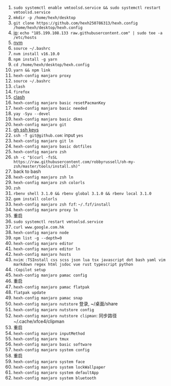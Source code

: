 1. `sudo systemctl enable vmtoolsd.service && sudo systemctl restart vmtoolsd.service`
2. `mkdir -p /home/hexh/desktop`
3. `git clone https://github.com/hexh250786313/hexh.config /home/hexh/desktop/hexh.config`
4. [ip](https://myip.ms/): `echo "185.199.108.133 raw.githubusercontent.com" | sudo tee -a /etc/hosts`
5. [nvm](https://github.com/nvm-sh/nvm#installing-and-updating)
6. `source ~/.bashrc`
7. `nvm install v16.10.0`
8. `npm install -g yarn`
9. `cd /home/hexh/desktop/hexh.config`
10. `yarn && npm link`
11. `hexh-config manjaro proxy`
13. `source ~/.bashrc`
14. `clash`
15. `firefox`
16. [clash](https://clash.razord.top/)
17. `hexh-config manjaro basic resetPacmanKey`
18. `hexh-config manjaro basic needed`
19. `yay -Syu --devel`
20. `hexh-config manjaro basic dkms`
21. `hexh-config manjaro git`
22. [gh ssh keys](https://github.com/settings/keys)
23. `ssh -T git@github.com`: input `yes`
21. `hexh-config manjaro git ln`
24. `hexh-config manjaro basic dotfiles`
25. `hexh-config manjaro zsh`
27. `sh -c "$(curl -fsSL https://raw.githubusercontent.com/robbyrussell/oh-my-zsh/master/tools/install.sh)"`
28. back to bash
29. `hexh-config manjaro zsh ln`
30. `hexh-config manjaro zsh colorls`
31. `zsh`
32. `rbenv shell 3.1.0 && rbenv global 3.1.0 && rbenv local 3.1.0`
33. `gem install colorls`
34. `hexh-config manjaro zsh fzf`: `~/.fzf/install`
35. `hexh-config manjaro proxy ln`
36. 重启
37. `sudo systemctl restart vmtoolsd.service`
38. `curl www.google.com.hk`
39. `hexh-config manjaro node`
40. `npm list -g --depth=0`
41. `hexh-config manjaro editor`
42. `hexh-config manjaro editor ln`
43. `hexh-config manjaro hosts`
44. `nvim`: `:TSInstall css scss json lua tsx javascript dot bash yaml vim markdown regex html jsdoc vue rust typescript python`
45. `:Copilot setup`
46. `hexh-config manjaro pamac config`
47. 重启
48. `hexh-config manjaro pamac flatpak`
49. `flatpak update`
49. `hexh-config manjaro pamac snap`
50. `hexh-config manjaro nutstore` 登录, ~/桌面/share
51. `hexh-config manjaro nutstore config`
52. `hexh-config manjaro nutstore clipman`: 同步路径 ~/.cache/xfce4/clipman
53. 重启
54. `hexh-config manjaro inputMethod`
55. `hexh-config manjaro tmux`
56. `hexh-config manjaro basic software`
59. `hexh-config manjaro system config`
60. 重启
61. `hexh-config manjaro system face`
62. `hexh-config manjaro system lockWallpaper`
63. `hexh-config manjaro system defaultApp`
64. `hexh-config manjaro system bluetooth`
